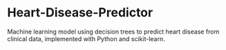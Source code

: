 # Heart-Disease-Predictor
Machine learning model using decision trees to predict heart disease from clinical data, implemented with Python and scikit-learn.
